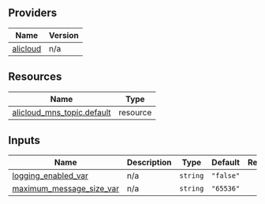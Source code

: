 <!-- BEGIN_TF_DOCS -->
## Providers

| Name | Version |
|------|---------|
| <a name="provider_alicloud"></a> [alicloud](#provider\_alicloud) | n/a |

## Resources

| Name | Type |
|------|------|
| [alicloud_mns_topic.default](https://registry.terraform.io/providers/hashicorp/alicloud/latest/docs/resources/mns_topic) | resource |

## Inputs

| Name | Description | Type | Default | Required |
|------|-------------|------|---------|:--------:|
| <a name="input_logging_enabled_var"></a> [logging\_enabled\_var](#input\_logging\_enabled\_var) | n/a | `string` | `"false"` | no |
| <a name="input_maximum_message_size_var"></a> [maximum\_message\_size\_var](#input\_maximum\_message\_size\_var) | n/a | `string` | `"65536"` | no |
<!-- END_TF_DOCS -->    